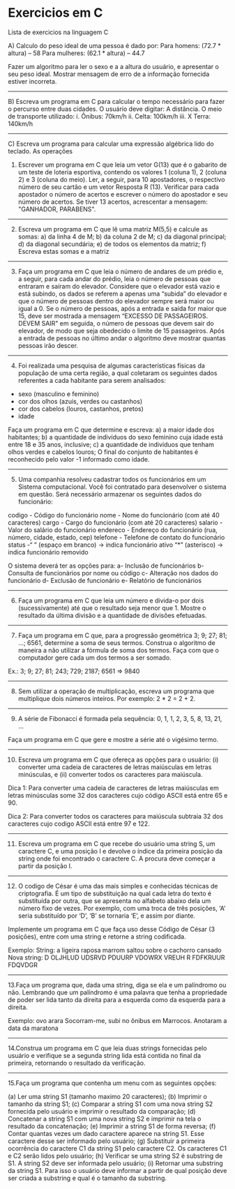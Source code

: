 # Exercicios em C
 Lista de exercicios na linguagem C

A) Calculo do peso ideal de uma pessoa é dado por:
Para homens: (72.7 * altura) – 58
Para mulheres: (62.1 * altura) – 44.7

Fazer um algoritmo para ler o sexo e a a altura do usuário, e
apresentar o seu peso ideal. Mostrar mensagem de erro de a
informação fornecida estiver incorreta.

---

B) Escreva um programa em C para calcular o tempo necessário para fazer o percurso entre duas cidades. O usuário deve digitar:
A distância.
O meio de transporte utilizado:
  i. Ônibus:  70km/h
 ii. Celta:   100km/h
iii. X Terra: 140km/h

---

C) Escreva um programa para calcular uma expressão algébrica lido do teclado. As operações
 
 1. Escrever um programa em C que leia um vetor G(13) que é o gabarito de um
teste de loteria esportiva, contendo os valores 1 (coluna 1), 2 (coluna 2) e 3
(coluna do meio). Ler, a seguir, para 10 apostadores, o respectivo número de
seu cartão e um vetor Resposta R (13). Verificar para cada apostador o número
de acertos e escrever o número do apostador e seu número de acertos. Se tiver
13 acertos, acrescentar a mensagem: "GANHADOR, PARABENS".

---

2. Escreva um programa em C que lê uma matriz M(5,5) e calcule as somas:
a) da linha 4 de M;
b) da coluna 2 de M;
c) da diagonal principal;
d) da diagonal secundária;
e) de todos os elementos da matriz;
f) Escreva estas somas e a matriz

---

3. Faça um programa em C que leia o número de andares de um prédio e, a seguir,
para cada andar do prédio, leia o número de pessoas que entraram e saíram do
elevador. Considere que o elevador está vazio e está subindo, os dados se
referem a apenas uma “subida” do elevador e que o número de pessoas dentro
do elevador sempre será maior ou igual a 0.
Se o número de pessoas, após a entrada e saída for maior que 15, deve ser
mostrada a mensagem “EXCESSO DE PASSAGEIROS. DEVEM SAIR" em
seguida, o número de pessoas que devem sair do elevador, de modo que seja
obedecido o limite de 15 passageiros.
Após a entrada de pessoas no último andar o algoritmo deve mostrar quantas
pessoas irão descer.

---

4. Foi realizada uma pesquisa de algumas características físicas da população de
uma certa região, a qual coletaram os seguintes dados referentes a cada
habitante para serem analisados:

- sexo (masculino e feminino)
- cor dos olhos (azuis, verdes ou castanhos)
- cor dos cabelos (louros, castanhos, pretos)
- idade

Faça um programa em C que determine e escreva:
a) a maior idade dos habitantes;
b) a quantidade de indivíduos do sexo feminino cuja idade está entre 18 e 35
anos, inclusive;
c) a quantidade de indivíduos que tenham olhos verdes e cabelos louros;
O final do conjunto de habitantes é reconhecido pelo valor -1 informado como
idade.

---

5. Uma companhia resolveu cadastrar todos os funcionários em um Sistema
computacional. Você foi contratado para desenvolver o sistema em questão. Será
necessário armazenar os seguintes dados do funcionário:

codigo - Código do funcionário
nome - Nome do funcionário (com até 40 caracteres)
cargo - Cargo do funcionário (com até 20 caracteres)
salario - Valor do salário do funcionário
endereco - Endereço do funcionário (rua, número, cidade, estado, cep)
telefone - Telefone de contato do funcionário
status -“ ” (espaço em branco) -> indica funcionário ativo
“*” (asterisco) -> indica funcionário removido

O sistema deverá ter as opções para:
a- Inclusão de funcionários
b- Consulta de funcionários por nome ou código
c- Alteração nos dados do funcionário
d- Exclusão de funcionário
e- Relatório de funcionários

---

6. Faça um programa em C que leia um número e divida-o por dois
(sucessivamente) até que o resultado seja menor que 1. Mostre o resultado da
última divisão e a quantidade de divisões efetuadas.

---

7. Faça um programa em C que, para a progressão geométrica 3; 9; 27; 81; ...;
6561, determine a soma de seus termos. Construa o algoritmo de maneira a
não utilizar a fórmula de soma dos termos. Faça com que o computador gere
cada um dos termos a ser somado.

Ex.: 3; 9; 27; 81; 243; 729; 2187; 6561 => 9840

---

8. Sem utilizar a operação de multiplicação, escreva um programa que multiplique
dois números inteiros. Por exemplo: 2 * 2 = 2 + 2.

---

9. A série de Fibonacci é formada pela sequência:
0, 1, 1, 2, 3, 5, 8, 13, 21, ...

Faça um programa em C que gere e mostre a série até o vigésimo termo.

---

10. Escreva um programa em C que ofereça as opções para o usuário: (i) converter
uma cadeia de caracteres de letras maiúsculas em letras minúsculas, e (ii)
converter todos os caracteres para maiúscula.

Dica 1: Para converter uma cadeia de caracteres de letras maiúsculas em letras
minúsculas some 32 dos caracteres cujo código ASCII está entre 65 e 90.

Dica 2: Para converter todos os caracteres para maiúscula subtraia 32 dos
caracteres cujo codigo ASCII está entre 97 e 122.

---

11. Escreva um programa em C que recebe do usuário uma string S, um caractere
C, e uma posição I e devolve o índice da primeira posição da string onde foi
encontrado o caractere C. A procura deve começar a partir da posição I.

---

12. O codigo de César é uma das mais simples e conhecidas técnicas de
criptografia. É um tipo de substituição na qual cada letra do texto é substituída
por outra, que se apresenta no alfabeto abaixo dela um número fixo de vezes.
Por exemplo, com uma troca de três posições, ‘A’ seria substituído por ‘D’, ‘B’ se
tornaria ‘E’, e assim por diante.

Implemente um programa em C que faça uso desse Código de César (3
posições), entre com uma string e retorne a string codificada.

Exemplo:
String: a ligeira raposa marrom saltou sobre o cachorro cansado
Nova string: D OLJHLUD UDSRVD PDUURP VDOWRX VREUH R
FDFKRUUR FDQVDGR

---

13.Faça um programa que, dada uma string, diga se ela e um palíndromo ou
não. Lembrando que um palíndromo é uma palavra que tenha a
propriedade de poder ser lida tanto da direita para a esquerda como da
esquerda para a direita.

Exemplo: ovo
arara
Socorram-me, subi no ônibus em Marrocos. Anotaram a data
da maratona 

---

14.Construa um programa em C que leia duas strings fornecidas pelo usuário
e verifique se a segunda string lida está contida no final da primeira,
retornando o resultado da verificação.

---

15.Faça um programa que contenha um menu com as seguintes opções:

(a) Ler uma string S1 (tamanho maximo 20 caracteres);
(b) Imprimir o tamanho da string S1;
(c) Comparar a string S1 com uma nova string S2 fornecida pelo usuário
e imprimir o resultado da comparação;
(d) Concatenar a string S1 com uma nova string S2 e imprimir na tela o
resultado da concatenação;
(e) Imprimir a string S1 de forma reversa;
(f) Contar quantas vezes um dado caractere aparece na string S1. Esse
caractere desse ser informado pelo usuário;
(g) Substituir a primeira ocorrência do caractere C1 da string S1 pelo
caractere C2. Os caracteres C1 e C2 serão lidos pelo usuário;
(h) Verificar se uma string S2 é substring de S1. A string S2 deve ser
informada pelo usuário;
(i) Retornar uma substring da string S1. Para isso o usuário deve
informar a partir de qual posição deve ser criada a substring e qual é
o tamanho da substring.
